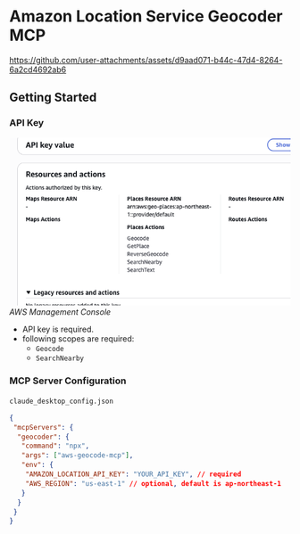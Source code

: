 # Amazon Location Service Geocoder MCP

https://github.com/user-attachments/assets/d9aad071-b44c-47d4-8264-6a2cd4692ab6


## Getting Started

### API Key

![](./doc/apikey.png)*AWS Management Console*

- API key is required.
- following scopes are required:
  - `Geocode`
  - `SearchNearby`

### MCP Server Configuration

`claude_desktop_config.json`

```json
{
 "mcpServers": {
  "geocoder": {
   "command": "npx",
   "args": ["aws-geocode-mcp"],
   "env": {
    "AMAZON_LOCATION_API_KEY": "YOUR_API_KEY", // required
    "AWS_REGION": "us-east-1" // optional, default is ap-northeast-1
   }
  }
 }
}
```
